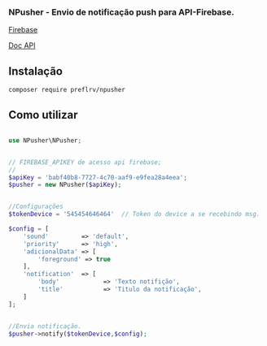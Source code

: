 ### NPusher - Envio de notificação push para API-Firebase.

[Firebase](https://console.firebase.google.com/project/)

[Doc API](https://firebase.google.com/docs/cloud-messaging/send-message)


## Instalação

~~~
composer require preflrv/npusher
~~~

## Como utilizar

~~~ php

use NPusher\NPusher;


// FIREBASE_APIKEY de acesso api firebase;
// 
$apiKey = 'babf40b8-7727-4c70-aaf9-e9fea28a4eea';
$pusher = new NPusher($apiKey);


//Configurações
$tokenDevice = '545454646464'  // Token do device a se recebindo msg.

$config = [
    'sound'         => 'default',
    'priority'      => 'high',
    'adicionalData' => [
        'foreground' => true
    ],
    'notification'  => [
        'body'            => 'Texto notifição', 
        'title'           => 'Titulo da notificação',
    ]
];


//Envia notificação.
$pusher->notify($tokenDevice,$config);

~~~
